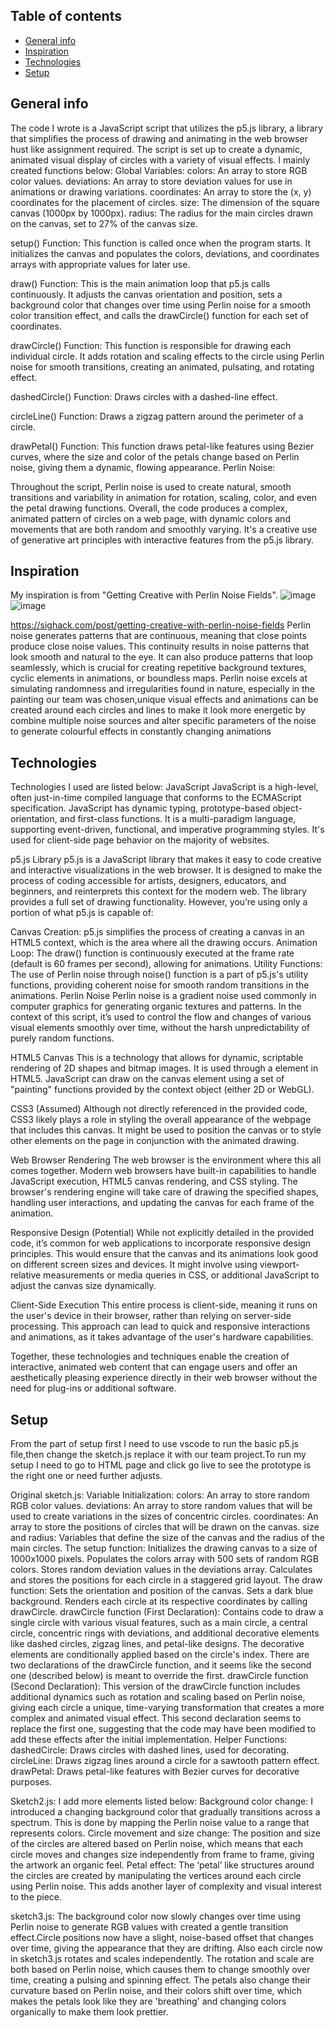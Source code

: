 ## Table of contents
* [General info](#general-info)
* [Inspiration](#inspiration)
* [Technologies](#technologies)
* [Setup](#setup)
## General info
The code I wrote is a JavaScript script that utilizes the p5.js library, a library that simplifies the process of drawing and animating in the web browser hust like assignment required. The script is set up to create a dynamic, animated visual display of circles with a variety of visual effects. I mainly created functions below:
Global Variables:
colors: An array to store RGB color values.
deviations: An array to store deviation values for use in animations or drawing variations.
coordinates: An array to store the (x, y) coordinates for the placement of circles.
size: The dimension of the square canvas (1000px by 1000px).
radius: The radius for the main circles drawn on the canvas, set to 27% of the canvas size.

setup() Function:
This function is called once when the program starts. It initializes the canvas and populates the colors, deviations, and coordinates arrays with appropriate values for later use.

draw() Function:
This is the main animation loop that p5.js calls continuously. It adjusts the canvas orientation and position, sets a background color that changes over time using Perlin noise for a smooth color transition effect, and calls the drawCircle() function for each set of coordinates.

drawCircle() Function:
This function is responsible for drawing each individual circle. It adds rotation and scaling effects to the circle using Perlin noise for smooth transitions, creating an animated, pulsating, and rotating effect.

dashedCircle() Function:
Draws circles with a dashed-line effect.

circleLine() Function:
Draws a zigzag pattern around the perimeter of a circle.

drawPetal() Function:
This function draws petal-like features using Bezier curves, where the size and color of the petals change based on Perlin noise, giving them a dynamic, flowing appearance.
Perlin Noise:

Throughout the script, Perlin noise is used to create natural, smooth transitions and variability in animation for rotation, scaling, color, and even the petal drawing functions.
Overall, the code produces a complex, animated pattern of circles on a web page, with dynamic colors and movements that are both random and smoothly varying. It's a creative use of generative art principles with interactive features from the p5.js library.

## Inspiration
My inspiration is from "Getting Creative with Perlin Noise Fields". ![image](https://github.com/yangyangzha/Final-assignment/assets/146388780/89eb3629-d777-4cac-8a17-416433fabc11) ![image](https://github.com/yangyangzha/Final-assignment/assets/146388780/b242f08d-b30a-41e6-ac01-1b3e3990f55d)

https://sighack.com/post/getting-creative-with-perlin-noise-fields
Perlin noise generates patterns that are continuous, meaning that close points produce close noise values. This continuity results in noise patterns that look smooth and natural to the eye.
It can also produce patterns that loop seamlessly, which is crucial for creating repetitive background textures, cyclic elements in animations, or boundless maps.
Perlin noise excels at simulating randomness and irregularities found in nature, especially in the painting our team was chosen,unique visual effects and animations can be created around each circles and lines to make it look more energetic by combine multiple noise sources and alter specific parameters of the noise to generate colourful effects in constantly changing animations
## Technologies
Technologies I used are listed below:
JavaScript
JavaScript is a high-level, often just-in-time compiled language that conforms to the ECMAScript specification. JavaScript has dynamic typing, prototype-based object-orientation, and first-class functions. It is a multi-paradigm language, supporting event-driven, functional, and imperative programming styles. It's used for client-side page behavior on the majority of websites.

p5.js Library
p5.js is a JavaScript library that makes it easy to code creative and interactive visualizations in the web browser. It is designed to make the process of coding accessible for artists, designers, educators, and beginners, and reinterprets this context for the modern web. The library provides a full set of drawing functionality. However, you’re using only a portion of what p5.js is capable of:

Canvas Creation: p5.js simplifies the process of creating a canvas in an HTML5 context, which is the area where all the drawing occurs.
Animation Loop: The draw() function is continuously executed at the frame rate (default is 60 frames per second), allowing for animations.
Utility Functions: The use of Perlin noise through noise() function is a part of p5.js's utility functions, providing coherent noise for smooth random transitions in the animations.
Perlin Noise
Perlin noise is a gradient noise used commonly in computer graphics for generating organic textures and patterns. In the context of this script, it’s used to control the flow and changes of various visual elements smoothly over time, without the harsh unpredictability of purely random functions.

HTML5 Canvas
This is a technology that allows for dynamic, scriptable rendering of 2D shapes and bitmap images. It is used through a <canvas> element in HTML5. JavaScript can draw on the canvas element using a set of "painting" functions provided by the context object (either 2D or WebGL).

CSS3 (Assumed)
Although not directly referenced in the provided code, CSS3 likely plays a role in styling the overall appearance of the webpage that includes this canvas. It might be used to position the canvas or to style other elements on the page in conjunction with the animated drawing.

Web Browser Rendering
The web browser is the environment where this all comes together. Modern web browsers have built-in capabilities to handle JavaScript execution, HTML5 canvas rendering, and CSS styling. The browser's rendering engine will take care of drawing the specified shapes, handling user interactions, and updating the canvas for each frame of the animation.

Responsive Design (Potential)
While not explicitly detailed in the provided code, it’s common for web applications to incorporate responsive design principles. This would ensure that the canvas and its animations look good on different screen sizes and devices. It might involve using viewport-relative measurements or media queries in CSS, or additional JavaScript to adjust the canvas size dynamically.

Client-Side Execution
This entire process is client-side, meaning it runs on the user's device in their browser, rather than relying on server-side processing. This approach can lead to quick and responsive interactions and animations, as it takes advantage of the user's hardware capabilities.

Together, these technologies and techniques enable the creation of interactive, animated web content that can engage users and offer an aesthetically pleasing experience directly in their web browser without the need for plug-ins or additional software.

## Setup
From the part of setup first I need to use vscode to run the basic p5.js file,then change the sketch.js replace it with our team project.To run my setup I need to go to HTML page and click go live to see the prototype is the right one or need further adjusts.

Original sketch.js:
Variable Initialization:
colors: An array to store random RGB color values.
deviations: An array to store random values that will be used to create variations in the sizes of concentric circles.
coordinates: An array to store the positions of circles that will be drawn on the canvas.
size and radius: Variables that define the size of the canvas and the radius of the main circles.
The setup function:
Initializes the drawing canvas to a size of 1000x1000 pixels.
Populates the colors array with 500 sets of random RGB colors.
Stores random deviation values in the deviations array.
Calculates and stores the positions for each circle in a staggered grid layout.
The draw function:
Sets the orientation and position of the canvas.
Sets a dark blue background.
Renders each circle at its respective coordinates by calling drawCircle.
drawCircle function (First Declaration):
Contains code to draw a single circle with various visual features, such as a main circle, a central circle, concentric rings with deviations, and additional decorative elements like dashed circles, zigzag lines, and petal-like designs. The decorative elements are conditionally applied based on the circle's index.
There are two declarations of the drawCircle function, and it seems like the second one (described below) is meant to override the first.
drawCircle function (Second Declaration):
This version of the drawCircle function includes additional dynamics such as rotation and scaling based on Perlin noise, giving each circle a unique, time-varying transformation that creates a more complex and animated visual effect.
This second declaration seems to replace the first one, suggesting that the code may have been modified to add these effects after the initial implementation.
Helper Functions:
dashedCircle: Draws circles with dashed lines, used for decorating.
circleLine: Draws zigzag lines around a circle for a sawtooth pattern effect.
drawPetal: Draws petal-like features with Bezier curves for decorative purposes.

Sketch2.js:
I add more elements listed below:
Background color change: I introduced a changing background color that gradually transitions across a spectrum. This is done by mapping the Perlin noise value to a range that represents colors.
Circle movement and size change: The position and size of the circles are altered based on Perlin noise, which means that each circle moves and changes size independently from frame to frame, giving the artwork an organic feel.
Petal effect: The ‘petal’ like structures around the circles are created by manipulating the vertices around each circle using Perlin noise. This adds another layer of complexity and visual interest to the piece.

sketch3.js:
The background color now slowly changes over time using Perlin noise to generate RGB values with created a gentle transition effect.Circle positions now have a slight, noise-based offset that changes over time, giving the appearance that they are drifting. Also each circle now in sketch3.js rotates and scales independently. The rotation and scale are both based on Perlin noise, which causes them to change smoothly over time, creating a pulsing and spinning effect.
The petals also change their curvature based on Perlin noise, and their colors shift over time, which makes the petals look like they are 'breathing' and changing colors organically to make them look prettier.
